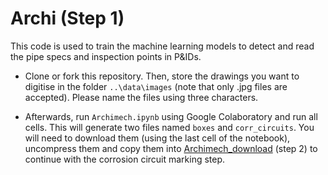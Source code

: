 # Archi (Step 1)

This code is used to train the machine learning models to detect and read the pipe specs and inspection points in P&IDs.

- Clone or fork this repository. Then, store the drawings you want to digitise in the folder `..\data\images` (note that only .jpg files are accepted). Please name the files using three characters.

- Afterwards, run `Archimech.ipynb` using Google Colaboratory and run all cells. This will generate two files named `boxes` and `corr_circuits`. You will need to download them (using the last cell of the notebook), uncompress them and copy them into [Archimech_download](https://github.com/Luistoq/Archimech_download) (step 2) to continue with the corrosion circuit marking step.
